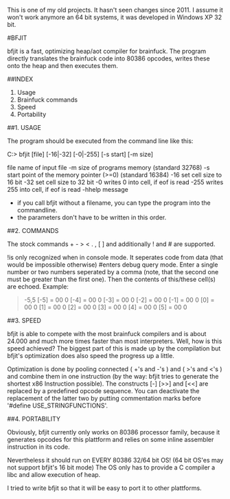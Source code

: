This is one of my old projects. It hasn't seen changes since 2011.
I assume it won't work anymore an 64 bit systems, it was developed in Windows XP 32 bit.

#BFJIT

bfjit is a fast, optimizing heap/aot compiler for brainfuck.
The program directly translates the brainfuck code into 80386 opcodes, 
writes these onto the heap and then executes them.

##INDEX

1. Usage
2. Brainfuck commands
3. Speed
4. Portability


##1. USAGE

The program should be executed from the command line like this:

C:\> bfjit [file] [-16|-32] [-0|-255] [-s start] [-m size]

file            name of input file
-m              size of programs memory (standard 32768)
-s              start point of the memory pointer (>=0) (standard 16384)
-16             set cell size to 16 bit
-32             set cell size to 32 bit
-0              writes 0 into cell, if eof is read
-255            writes 255 into cell, if eof is read
-hhelp message

- if you call bfjit without a filename, you can type the program into the
  commandline.
- the parameters don't have to be written in this order.


##2. COMMANDS

The stock commands + - > < . , [ ] and additionally ! and # are supported.

!is only recognized when in console mode. It seperates code from data (that
would be impossible otherwise)
#enters debug query mode. Enter a single number or two numbers seperated by
a comma (note, that the second one must be greater than the first one).
Then the contents of this/these cell(s) are echoed. Example:
> -5,5
[-5]    = 00   0
[-4]    = 00   0
[-3]    = 00   0
[-2]    = 00   0
[-1]    = 00   0
[0]     = 00   0
[1]     = 00   0
[2]     = 00   0
[3]     = 00   0
[4]     = 00   0
[5]     = 00   0


##3. SPEED

bfjit is able to compete with the most brainfuck compilers and is about
24.000 and much more times faster than most interpreters. Well, how is this 
speed achieved? The biggest part of this is made up by the compilation but
bfjit's optimization does also speed the progress up a little.

Optimization is done by pooling connected ( +'s and -'s ) and ( >'s and <'s )
and combine them in one instruction (by the way: bfjit tries to generate
the shortest x86 Instruction possible). 
The constructs [-] [>>] and [<<] are replaced by a predefined opcode sequence.
You can deactivate the replacement of the latter two by putting commentation marks
before '#define USE_STRINGFUNCTIONS'.


##4. PORTABILITY

Obviously, bfjit currently only works on 80386 processor family, because it generates
opcodes for this plattform and relies on some inline assembler instruction in its code.

Nevertheless it should run on EVERY 80386 32/64 bit OS! 
(64 bit OS'es may not support bfjit's 16 bit mode)
The OS only has to provide a C compiler a libc and allow execution of heap.

I tried to write bfjit so that it will be easy to port it to other plattforms.


